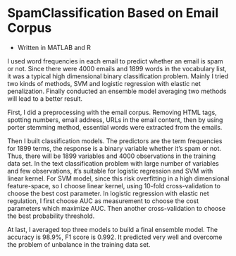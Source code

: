 # SpamClassification Based on Email Corpus

* Written in MATLAB and R

I used word frequencies in each email to predict whether an email is spam or not. Since there were 4000 emails and 1899 words in the vocabulary list, it was a typical high dimensional binary classification problem. Mainly I tried two kinds of methods, SVM and logistic regression with elastic net penalization. Finally conducted an ensemble model averaging two methods will lead to a better result.

First, I did a preprocessing with the email corpus. Removing HTML tags, spotting numbers, email address, URLs in the email content, then by using porter stemming method, essential words were extracted from the emails. 

Then I built classification models. The predictors are the term frequencies for 1899 terms, the response is a binary variable whether it’s spam or not. Thus, there will be 1899 variables and 4000 observations in the training data set. In the text classification problem with large number of variables and few observations, it’s suitable for logistic regression and SVM with linear kernel. For SVM model, since this risk overfitting in a high dimensional feature-space, so I choose linear kernel, using 10-fold cross-validation to choose the best cost parameter. In logistic regression with elastic net regulation, I first choose AUC as measurement to choose the cost parameters which maximize AUC. Then another cross-validation to choose the best probability threshold. 

At last, I averaged top three models to build a final ensemble model. The accuracy is 98.9%, F1 score is 0.992. It predicted very well and overcome the problem of unbalance in the training data set.
